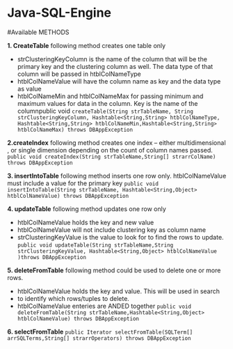# Java-SQL-Engine 
#Available METHODS

**1. CreateTable**
following method creates one table only
- strClusteringKeyColumn is the name of the column that will be the primary key and the clustering column as well. The data type of that column will be passed in htblColNameType
- htblColNameValue will have the column name as key and the data type as value
- htblColNameMin and htblColNameMax for passing minimum and maximum values for data in the column. Key is the name of the columnpublic void `createTable(String strTableName, String strClusteringKeyColumn, Hashtable<String,String> htblColNameType, Hashtable<String,String> htblColNameMin,Hashtable<String,String> htblColNameMax) throws DBAppException`



**2.createIndex**
following method creates one index – either multidimensional , or single dimension depending on the count of column names passed.
`public void createIndex(String strTableName,String[] strarrColName) throws DBAppException`


**3. insertIntoTable**
following method inserts one row only.
htblColNameValue must include a value for the primary key
`public void insertIntoTable(String strTableName, Hashtable<String,Object> htblColNameValue) throws DBAppException`


**4. updateTable**
following method updates one row only
- htblColNameValue holds the key and new value
- htblColNameValue will not include clustering key as column name
- strClusteringKeyValue is the value to look for to find the rows to update.
`public void updateTable(String strTableName,String strClusteringKeyValue, Hashtable<String,Object> htblColNameValue )throws DBAppException`


**5. deleteFromTable**
following method could be used to delete one or more rows.
- htblColNameValue holds the key and value. This will be used in search
- to identify which rows/tuples to delete.
- htblColNameValue enteries are ANDED together
`public void deleteFromTable(String strTableName,Hashtable<String,Object> htblColNameValue) throws DBAppException`

**6. selectFromTable**
`public Iterator selectFromTable(SQLTerm[] arrSQLTerms,String[] strarrOperators) throws DBAppException`
